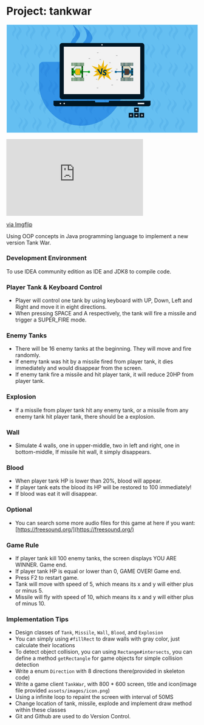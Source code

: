 # Project: tankwar
![Image of example](assets/images/udemy-course.jpg)
<div style="width:360px;max-width:100%;"><div style="height:0;padding-bottom:56.11%;position:relative;"><iframe width="360" height="202" style="position:absolute;top:0;left:0;width:100%;height:100%;" frameBorder="0" src="https://imgflip.com/embed/4ds2u8"></iframe></div><p><a href="https://imgflip.com/gif/4ds2u8">via Imgflip</a></p></div>

Using OOP concepts in Java programming language to implement a new version Tank War.

### Development Environment

To use IDEA community edition as IDE and JDK8 to compile code.

### Player Tank & Keyboard Control

* Player will control one tank by using keyboard with UP, Down, Left and Right and move it in eight directions. 
* When pressing SPACE and A respectively, the tank will fire a missile and trigger a SUPER_FIRE mode.  

### Enemy Tanks

* There will be 16 enemy tanks at the beginning. They will move and fire randomly. 
* If enemy tank was hit by a missile fired from player tank, it dies immediately and would disappear from the screen.
* If enemy tank fire a missile and hit player tank, it will reduce 20HP from player tank.  

### Explosion

* If a missile from player tank hit any enemy tank, or a missile from any enemy tank hit player tank, there should be  a explosion.

### Wall

* Simulate 4 walls, one in upper-middle, two in left and right, one in bottom-middle, If missile hit wall, it simply disappears. 

### Blood

* When player tank HP is lower than 20%, blood will appear. 
* If player tank eats the blood its HP will be restored to 100 immediately! 
* If blood was eat it will disappear.

### Optional

* You can search some more audio files for this game at here if you want: [https://freesound.org/](https://freesound.org/)

### Game Rule

* If player tank kill 100 enemy tanks, the screen displays YOU ARE WINNER. Game end.
* If player tank HP is equal or lower than 0, GAME OVER! Game end. 
* Press F2 to restart game.
* Tank will move with speed of 5, which means its x and y will either plus or minus 5.
* Missile will fly with speed of 10, which means its x and y will either plus of minus 10.

### Implementation Tips

* Design classes of `Tank`, `Missile`, `Wall`, `Blood`, and `Explosion`
* You can simply using `#fillRect` to draw walls with gray color, just calculate their locations
* To detect object collision, you can using `Rectange#intersects`, you can define a method `getRectangle`
for game objects for simple collision detection
* Write a enum `Direction` with 8 directions there(provided in skeleton code)
* Write a game client `TankWar`, with 800 * 600 screen, title and icon(image file provided `assets/images/icon.png`)
* Using a infinite loop to repaint the screen with interval of 50MS
* Change location of tank, missile, explode and implement draw method within these classes
* Git and Github are used to do Version Control.
